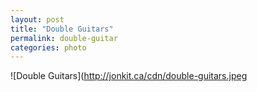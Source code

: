 ```yaml
---
layout: post
title: "Double Guitars"  
permalink: double-guitar
categories: photo
---
```


![Double Guitars](http://jonkit.ca/cdn/double-guitars.jpeg